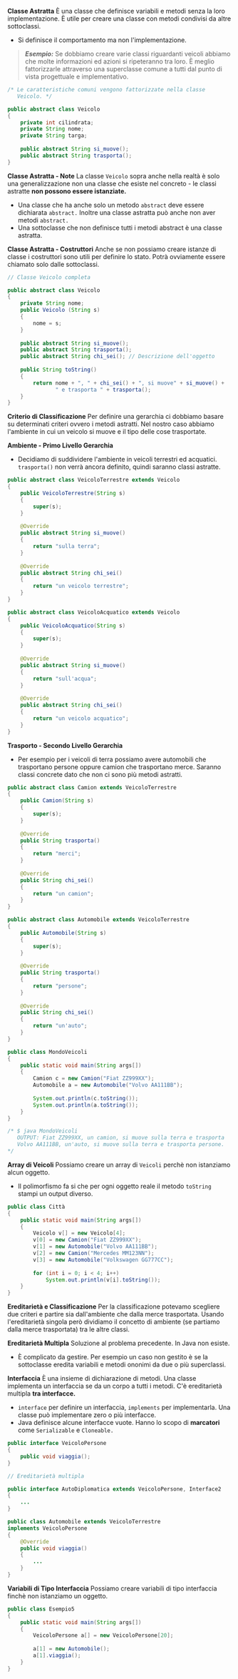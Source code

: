 **Classe Astratta**
È una classe che definisce variabili e metodi senza la loro implementazione. È utile per creare una classe con metodi condivisi da altre sottoclassi.
- Si definisce il comportamento ma non l'implementazione.

> ***Esempio:*** Se dobbiamo creare varie classi riguardanti veicoli abbiamo che molte informazioni ed azioni si ripeteranno tra loro. È meglio fattorizzarle attraverso una superclasse comune a tutti dal punto di vista progettuale e implementativo.

``` Java
/* Le caratteristiche comuni vengono fattorizzate nella classe
   Veicolo. */

public abstract class Veicolo
{
	private int cilindrata;
	private String nome;
	private String targa;
	
	public abstract String si_muove();
	public abstract String trasporta();
}
```

**Classe Astratta - Note**
La classe `Veicolo` sopra anche nella realtà è solo una generalizzazione non una classe che esiste nel concreto - le classi astratte **non possono essere istanziate.**
- Una classe che ha anche solo un metodo `abstract` deve essere dichiarata `abstract.` Inoltre una classe astratta può anche non aver metodi `abstract.` 
- Una sottoclasse che non definisce tutti i metodi abstract è una classe astratta.

**Classe Astratta - Costruttori**
Anche se non possiamo creare istanze di classe i costruttori sono utili per definire lo stato. Potrà ovviamente essere chiamato solo dalle sottoclassi.

``` Java
// Classe Veicolo completa

public abstract class Veicolo
{
	private String nome;
	public Veicolo (String s)
	{
		nome = s;
	}
	
	public abstract String si_muove();
	public abstract String trasporta();
	public abstract String chi_sei(); // Descrizione dell'oggetto
	
	public String toString()
	{
		return nome + ", " + chi_sei() + ", si muove" + si_muove() +
		       " e trasporta " + trasporta();
	}
}
```

**Criterio di Classificazione**
Per definire una gerarchia ci dobbiamo basare su determinati criteri ovvero i metodi astratti. Nel nostro caso abbiamo l'ambiente in cui un veicolo si muove e il tipo delle cose trasportate.

**Ambiente - Primo Livello Gerarchia**
- Decidiamo di suddividere l'ambiente in veicoli terrestri ed acquatici. `trasporta()` non verrà ancora definito, quindi saranno classi astratte.

``` Java
public abstract class VeicoloTerrestre extends Veicolo
{
	public VeicoloTerrestre(String s)
	{
		super(s);
	}
	
	@Override
	public abstract String si_muove()
	{
		return "sulla terra";
	}
	
	@Override
	public abstract String chi_sei()
	{
		return "un veicolo terrestre";
	}
}
```

``` Java
public abstract class VeicoloAcquatico extends Veicolo
{
	public VeicoloAcquatico(String s)
	{
		super(s);
	}
	
	@Override
	public abstract String si_muove()
	{
		return "sull'acqua";
	}
	
	@Override
	public abstract String chi_sei()
	{
		return "un veicolo acquatico";
	}
}
```

**Trasporto - Secondo Livello Gerarchia**
- Per esempio per i veicoli di terra possiamo avere automobili che trasportano persone oppure camion che trasportano merce. Saranno classi concrete dato che non ci sono più metodi astratti.

``` Java
public abstract class Camion extends VeicoloTerrestre
{
	public Camion(String s)
	{
		super(s);
	}
	
	@Override
	public String trasporta()
	{
		return "merci";
	}
	
	@Override
	public String chi_sei()
	{
		return "un camion";
	}
}
```

``` Java
public abstract class Automobile extends VeicoloTerrestre
{
	public Automobile(String s)
	{
		super(s);
	}
	
	@Override
	public String trasporta()
	{
		return "persone";
	}
	
	@Override
	public String chi_sei()
	{
		return "un'auto";
	}
}
```

``` Java
public class MondoVeicoli
{
	public static void main(String args[])
	{
		Camion c = new Camion("Fiat ZZ999XX");
		Automobile a = new Automobile("Volvo AA111BB");
		
		System.out.println(c.toString());
		System.out.println(a.toString());
	}
}

/* $ java MondoVeicoli
   OUTPUT: Fiat ZZ999XX, un camion, si muove sulla terra e trasporta                merci.
   Volvo AA111BB, un'auto, si muove sulla terra e trasporta persone. 
*/
```

**Array di Veicoli**
Possiamo creare un array di `Veicoli` perchè non istanziamo alcun oggetto.
- Il polimorfismo fa si che per ogni oggetto reale il metodo `toString` stampi un output diverso.

``` Java
public class Città
{
	public static void main(String args[])
	{
		Veicolo v[] = new Veicolo[4];
		v[0] = new Camion("Fiat ZZ999XX");
		v[1] = new Automobile("Volvo AA111BB");
		v[2] = new Camion("Mercedes MM123NN");
		v[3] = new Automobile("Volkswagen GG777CC");
		
		for (int i = 0; i < 4; i++)
			System.out.println(v[i].toString());
	}
}
```

**Ereditarietà e Classificazione**
Per la classificazione potevamo scegliere due criteri e partire sia dall'ambiente che dalla merce trasportata. Usando l'ereditarietà singola però dividiamo il concetto di ambiente (se partiamo dalla merce trasportata) tra le altre classi.

**Ereditarietà Multipla**
Soluzione al problema precedente. In Java non esiste.
- È complicato da gestire. Per esempio un caso non gestito è se la sottoclasse eredita variabili e metodi ononimi da due o più superclassi.

**Interfaccia**
È una insieme di dichiarazione di metodi. Una classe implementa un interfaccia se da un corpo a tutti i metodi. C'è ereditarietà multipla **tra interfacce.**
- `interface` per definire un interfaccia, `implements` per implementarla. Una classe può implementare zero o più interfacce.
- Java definisce alcune interfacce vuote. Hanno lo scopo di **marcatori** come `Serializable` e `Cloneable.`

``` Java
public interface VeicoloPersone
{
	public void viaggia();
}
```

``` Java
// Ereditarietà multipla

public interface AutoDiplomatica extends VeicoloPersone, Interface2
{
	...
}
```

``` Java
public class Automobile extends VeicoloTerrestre
implements VeicoloPersone
{
	@Override
	public void viaggia()
	{
		...
	}
}
```

**Variabili di Tipo Interfaccia**
Possiamo creare variabili di tipo interfaccia finchè non istanziamo un oggetto.

``` Java
public class Esempio5
{
	public static void main(String args[])
	{
		VeicoloPersone a[] = new VeicoloPersone[20];
		
		a[1] = new Automobile();
		a[1].viaggia();
	}
}
```